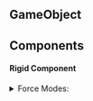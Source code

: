 ## GameObject
## Components
#### Rigid Component
<details>
  ###<summary>Force Modes:</summary>
  <img src="https://github.com/dvcdung/unity_learning_materials/blob/master/force-modes.png" alt="forcemodes" width="500"/>
</details>
